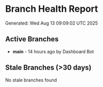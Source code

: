 # Branch Health Report
Generated: Wed Aug 13 09:09:02 UTC 2025

## Active Branches
- **main** - 14 hours ago by Dashboard Bot

## Stale Branches (>30 days)
No stale branches found
